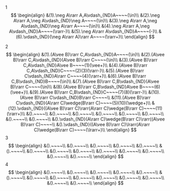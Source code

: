 1
$$
\begin{align}
&(1).\neg A\rarr A,A\vdash_{ND}A~~~~(\in)\\
&(2).\neg A\rarr A,\neg A\vdash_{ND}\neg A~~~~(\in)\\
&(3).\neg A\rarr A,\neg A\vdash_{ND}\neg A\rarr A~~~~(\in)\\
&(4).\neg A\rarr A,\neg A\vdash_{ND}A~~~~(\rarr-)\\
&(5).\neg A\rarr A\vdash_{ND}A~~~~(-)\\
&(6).\vdash_{ND}(\neg A\rarr A)\rarr A~~~~(\rarr+)\\
\end{align}
$$



2
$$
\begin{align}
&(1).(A\vee B)\rarr C,A\vdash_{ND}A~~~~(\in)\\
&(2).(A\vee B)\rarr C,A\vdash_{ND}(A\vee B)\rarr C~~~~(\in)\\
&(3).(A\vee B)\rarr C,A\vdash_{ND}A\vee B~~~~(1)(\vee+)\\
&(4).(A\vee B)\rarr C,A\vdash_{ND}C~~~~(2)(3)(\rarr-)\\
&(5).(A\vee B)\rarr C\vdash_{ND}A\rarr C~~~~(4)(\rarr+)\\
&(6).(A\vee B)\rarr C,B\vdash_{ND}B~~~~(\in)\\
&(7).(A\vee B)\rarr C,B\vdash_{ND}(A\vee B)\rarr C~~~~(\in)\\
&(8).(A\vee B)\rarr C,B\vdash_{ND}A\vee B~~~~(6)(\vee+)\\
&(9).(A\vee B)\rarr C,B\vdash_{ND}C~~~~(7)(8)(\rarr-)\\
&(10).(A\vee B)\rarr C\vdash_{ND}B\rarr C~~~~\\
&(11).(A\vee B)\rarr C\vdash_{ND}(A\rarr C)\wedge(B\rarr C)~~~~(5)(10)(\wedge+)\\
&(12).\vdash_{ND}((A\vee B)\rarr C)\rarr(A\rarr C)\wedge(B\rarr C)~~~~(11)(\rarr+)\\
&().~~~~\\
&().~~~~\\
&().~~~~\\
&().~~~~\\
&().~~~~\\
&().~~~~\\
&().~~~~\\
&().~~~~\\
&().\vdash_{ND}(A\rarr C)\wedge(B\rarr C)\rarr((A\vee B)\rarr C)~~~~\\
&().\vdash_{ND}((A\vee B)\rarr C)\lrarr(A\rarr C)\wedge(B\rarr C)~~~~(\lrarr+)\\
\end{align}
$$
3
$$
\begin{align}
&().~~~~\\
&().~~~~\\
&().~~~~\\
&().~~~~\\
&().~~~~\\
&().~~~~\\
&().~~~~\\
&().~~~~\\
&().~~~~\\
&().~~~~\\
&().~~~~\\
&().~~~~\\
&().~~~~\\
&().~~~~\\
\end{align}
$$
4
$$
\begin{align}
&().~~~~\\
&().~~~~\\
&().~~~~\\
&().~~~~\\
&().~~~~\\
&().~~~~\\
&().~~~~\\
&().~~~~\\
&().~~~~\\
&().~~~~\\
&().~~~~\\
&().~~~~\\
&().~~~~\\
&().~~~~\\
\end{align}
$$




